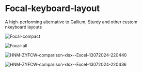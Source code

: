 # Focal-keyboard-layout
A high-performing alternative to Gallium, Sturdy and other custom nkeyboard layouts

![Focal-compact](https://github.com/user-attachments/assets/6e39f595-086a-48da-bfb0-59e50ef9a164)

![Focal-all](https://github.com/user-attachments/assets/504fb322-3701-4e23-af01-84416957fcac)

![HNM-ZYFCW-comparison-xlsx--Excel-13072024-220440](https://github.com/user-attachments/assets/61ca7951-fe31-4a86-80ee-831c97a17dfe)

![HNM-ZYFCW-comparison-xlsx--Excel-13072024-220436](https://github.com/user-attachments/assets/4fadffe4-fd97-4001-aad6-29e7a26805f0)
